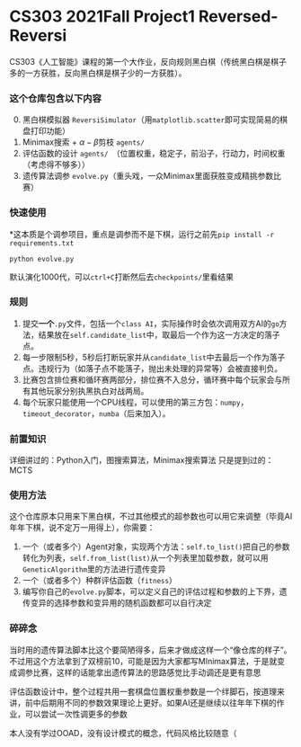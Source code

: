 # CS303 2021Fall Project1 Reversed-Reversi

CS303《人工智能》课程的第一个大作业，反向规则黑白棋（传统黑白棋是棋子多的一方获胜，反向黑白棋是棋子少的一方获胜）。

### 这个仓库包含以下内容

0. 黑白棋模拟器 `ReversiSimulator`（用`matplotlib.scatter`即可实现简易的棋盘打印功能）
1. Minimax搜索 + $\alpha-\beta$剪枝 `agents/`
2. 评估函数的设计 `agents/ `（位置权重，稳定子，前沿子，行动力，时间权重（考虑得不够多））
3. 遗传算法调参 `evolve.py`（重头戏，一众Minimax里面获胜变成精挑参数比赛）

### 快速使用

\*这本质是个调参项目，重点是调参而不是下棋，运行之前先`pip install -r requirements.txt`

`python evolve.py`

默认演化1000代，可以`ctrl+C`打断然后去`checkpoints/`里看结果

### 规则

1. 提交**一个**`.py`文件，包括一个`class AI`，实际操作时会依次调用双方AI的`go`方法，结果放在`self.candidate_list`中，取最后一个作为这一方决定的落子点。
2. 每一步限制5秒，5秒后打断玩家并从`candidate_list`中去最后一个作为落子点。违规行为（如落子点不能落子，抛出未处理的异常等）会被直接判负。
3. 比赛包含排位赛和循环赛两部分，排位赛不入总分，循环赛中每个玩家会与所有其他玩家分别执黑执白对战两局。
4. 每个玩家只能使用一个CPU线程，可以使用的第三方包：`numpy`，`timeout_decorator`，`numba`（后来加入）。

### 前置知识

详细讲过的：Python入门，图搜索算法，Minimax搜索算法
只是提到过的：MCTS

### 使用方法

这个仓库原本只用来下黑白棋，不过其他模式的超参数也可以用它来调整（毕竟AI年年下棋，说不定万一用得上），你需要：

1. 一个（或者多个）Agent对象，实现两个方法：`self.to_list()`把自己的参数转化为列表，`self.from_list(list)`从一个列表里加载参数，就可以用`GeneticAlgorithm`里的方法进行遗传变异
2. 一个（或者多个）种群评估函数（`fitness`）
3. 编写你自己的`evolve.py`脚本，可以定义自己的评估过程和参数的上下界，遗传变异的选择参数和变异用的随机函数都可以自行决定

### 碎碎念

当时用的遗传算法脚本比这个要简陋得多，后来才做成这样一个“像仓库的样子”。不过用这个方法拿到了双榜前10，可能是因为大家都写MInimax算法，于是就变成调参比赛，这样的话能拿出遗传算法的思路感觉比手动调还是更有意思

评估函数设计中，整个过程共用一套棋盘位置权重参数是一个绊脚石，按道理来讲，前中后期用不同的参数效果理论上更好。如果AI还是继续以往年年下棋的作业，可以尝试一次性调更多的参数

本人没有学过OOAD，没有设计模式的概念，代码风格比较随意（


